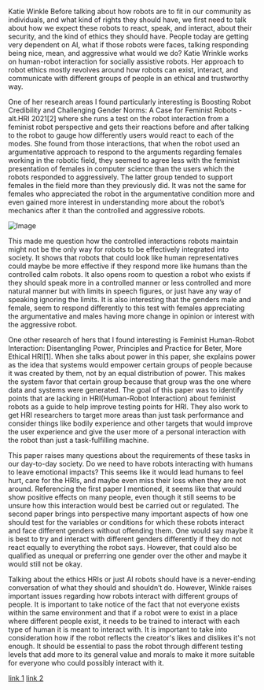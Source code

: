 Katie Winkle
Before talking about how robots are to fit in our community as individuals, and what kind of rights they should have, we first need to talk about how we expect these robots to react, speak, and interact, about their security, and the kind of ethics they should have. People today are getting very dependent on AI, what if those robots were faces, talking responding being nice, mean, and aggressive what would we do? Katie Wrinkle works on human-robot interaction for socially assistive robots. Her approach to robot ethics mostly revolves around how robots can exist, interact, and communicate with different groups of people in an ethical and trustworthy way.

One of her research areas I found particularly interesting is Boosting Robot Credibility and Challenging Gender Norms: A Case for Feminist Robots - alt.HRI 2021[2] where she runs a test on the robot interaction from a feminist robot perspective and gets their reactions before and after talking to the robot to gauge how differently users would react to each of the modes. She found from those interactions, that when the robot used an argumentative approach to respond to the arguments regarding females working in the robotic field, they seemed to agree less with the feminist presentation of females in computer science than the users which the robots responded to aggressively. The latter group tended to support females in the field more than they previously did. It was not the same for females who appreciated the robot in the argumentative condition more and even gained more interest in understanding more about the robot’s mechanics after it than the controlled and aggressive robots.

![Image](paper2_explain.png)

This made me question how the controlled interactions robots maintain might not be the only way for robots to be effectively integrated into society. It shows that robots that could look like human representatives could maybe be more effective if they respond more like humans than the controlled calm robots. It also opens room to question a robot who exists if they should speak more in a controlled manner or less controlled and more natural manner but with limits in speech figures, or just have any way of speaking ignoring the limits. It is also interesting that the genders male and female, seem to respond differently to this test with females appreciating the argumentative and males having more change in opinion or interest with the aggressive robot.

One other research of hers that I found interesting is  Feminist Human-Robot Interaction: Disentangling Power, Principles and Practice for Beter, More Ethical HRI[1]. When she talks about power in this paper, she explains power as the idea that systems would empower certain groups of people because it was created by them, not by an equal distribution of power. This makes the system favor that certain group because that group was the one where data and systems were generated. The goal of this paper was to identify points that are lacking in HRI(Human-Robot Interaction) about feminist robots as a guide to help improve testing points for HRI. They also work to get HRI researchers to target more areas than just task performance and consider things like bodily experience and other targets that would improve the user experience and give the user more of a personal interaction with the robot than just a task-fulfilling machine. 

This paper raises many questions about the requirements of these tasks in our day-to-day society. Do we need to have robots interacting with humans to leave emotional impacts? This seems like it would lead humans to feel hurt, care for the HRIs, and maybe even miss their loss when they are not around. Referencing the first paper I mentioned, it seems like that would show positive effects on many people, even though it still seems to be unsure how this interaction would best be carried out or regulated. The second paper brings into perspective many important aspects of how one should test for the variables or conditions for which these robots interact and face different genders without offending them. One would say maybe it is best to try and interact with different genders differently if they do not react equally to everything the robot says. However, that could also be qualified as unequal or preferring one gender over the other and maybe it would still not be okay.

Talking about the ethics HRIs or just AI robots should have is a never-ending conversation of what they should and shouldn’t do. However, Winkle raises important issues regarding how robots interact with different groups of people. It is important to take notice of the fact that not everyone exists within the same environment and that if a robot were to exist in a place where different people exist, it needs to be trained to interact with each type of human it is meant to interact with. It is important to take into consideration how if the robot reflects the creator's likes and dislikes it's not enough. It should be essential to pass the robot through different testing levels that add more to its general value and morals to make it more suitable for everyone who could possibly interact with it.

[link 1](https://dl.acm.org/doi/pdf/10.1145/3568162.3576973)
[link 2](https://www.youtube.com/watch?v=58KxkBUg_bI)
